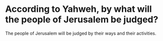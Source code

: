 # According to Yahweh, by what will the people of Jerusalem be judged?

The people of Jerusalem will be judged by their ways and their activities.

